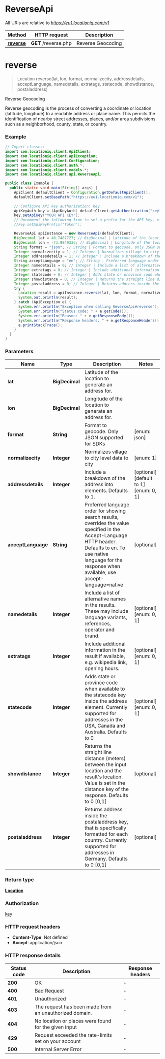 # ReverseApi

All URIs are relative to *https://eu1.locationiq.com/v1*

Method | HTTP request | Description
------------- | ------------- | -------------
[**reverse**](ReverseApi.md#reverse) | **GET** /reverse.php | Reverse Geocoding


<a name="reverse"></a>
# **reverse**
> Location reverse(lat, lon, format, normalizecity, addressdetails, acceptLanguage, namedetails, extratags, statecode, showdistance, postaladdress)

Reverse Geocoding

Reverse geocoding is the process of converting a coordinate or location (latitude, longitude) to a readable address or place name. This permits the identification of nearby street addresses, places, and/or area subdivisions such as a neighborhood, county, state, or country.

### Example
```java
// Import classes:
import com.locationiq.client.ApiClient;
import com.locationiq.client.ApiException;
import com.locationiq.client.Configuration;
import com.locationiq.client.auth.*;
import com.locationiq.client.models.*;
import com.locationiq.client.api.ReverseApi;

public class Example {
  public static void main(String[] args) {
    ApiClient defaultClient = Configuration.getDefaultApiClient();
    defaultClient.setBasePath("https://eu1.locationiq.com/v1");
    
    // Configure API key authorization: key
    ApiKeyAuth key = (ApiKeyAuth) defaultClient.getAuthentication("key");
    key.setApiKey("YOUR API KEY");
    // Uncomment the following line to set a prefix for the API key, e.g. "Token" (defaults to null)
    //key.setApiKeyPrefix("Token");

    ReverseApi apiInstance = new ReverseApi(defaultClient);
    BigDecimal lat = 40.7487727; // BigDecimal | Latitude of the location to generate an address for.
    BigDecimal lon = -73.9849336; // BigDecimal | Longitude of the location to generate an address for.
    String format = "json"; // String | Format to geocode. Only JSON supported for SDKs
    Integer normalizecity = 1; // Integer | Normalizes village to city level data to city
    Integer addressdetails = 1; // Integer | Include a breakdown of the address into elements. Defaults to 1.
    String acceptLanguage = "en"; // String | Preferred language order for showing search results, overrides the value specified in the Accept-Language HTTP header. Defaults to en. To use native language for the response when available, use accept-language=native
    Integer namedetails = 0; // Integer | Include a list of alternative names in the results. These may include language variants, references, operator and brand.
    Integer extratags = 0; // Integer | Include additional information in the result if available, e.g. wikipedia link, opening hours.
    Integer statecode = 0; // Integer | Adds state or province code when available to the statecode key inside the address element. Currently supported for addresses in the USA, Canada and Australia. Defaults to 0
    Integer showdistance = 0; // Integer | Returns the straight line distance (meters) between the input location and the result's location. Value is set in the distance key of the response. Defaults to 0 [0,1]
    Integer postaladdress = 0; // Integer | Returns address inside the postaladdress key, that is specifically formatted for each country. Currently supported for addresses in Germany. Defaults to 0 [0,1]
    try {
      Location result = apiInstance.reverse(lat, lon, format, normalizecity, addressdetails, acceptLanguage, namedetails, extratags, statecode, showdistance, postaladdress);
      System.out.println(result);
    } catch (ApiException e) {
      System.err.println("Exception when calling ReverseApi#reverse");
      System.err.println("Status code: " + e.getCode());
      System.err.println("Reason: " + e.getResponseBody());
      System.err.println("Response headers: " + e.getResponseHeaders());
      e.printStackTrace();
    }
  }
}
```

### Parameters

Name | Type | Description  | Notes
------------- | ------------- | ------------- | -------------
 **lat** | **BigDecimal**| Latitude of the location to generate an address for. |
 **lon** | **BigDecimal**| Longitude of the location to generate an address for. |
 **format** | **String**| Format to geocode. Only JSON supported for SDKs | [enum: json]
 **normalizecity** | **Integer**| Normalizes village to city level data to city | [enum: 1]
 **addressdetails** | **Integer**| Include a breakdown of the address into elements. Defaults to 1. | [optional] [default to 1] [enum: 0, 1]
 **acceptLanguage** | **String**| Preferred language order for showing search results, overrides the value specified in the Accept-Language HTTP header. Defaults to en. To use native language for the response when available, use accept-language&#x3D;native | [optional]
 **namedetails** | **Integer**| Include a list of alternative names in the results. These may include language variants, references, operator and brand. | [optional] [enum: 0, 1]
 **extratags** | **Integer**| Include additional information in the result if available, e.g. wikipedia link, opening hours. | [optional] [enum: 0, 1]
 **statecode** | **Integer**| Adds state or province code when available to the statecode key inside the address element. Currently supported for addresses in the USA, Canada and Australia. Defaults to 0 | [optional] [enum: 0, 1]
 **showdistance** | **Integer**| Returns the straight line distance (meters) between the input location and the result&#39;s location. Value is set in the distance key of the response. Defaults to 0 [0,1] | [optional]
 **postaladdress** | **Integer**| Returns address inside the postaladdress key, that is specifically formatted for each country. Currently supported for addresses in Germany. Defaults to 0 [0,1] | [optional]

### Return type

[**Location**](Location.md)

### Authorization

[key](../README.md#key)

### HTTP request headers

 - **Content-Type**: Not defined
 - **Accept**: application/json

### HTTP response details
| Status code | Description | Response headers |
|-------------|-------------|------------------|
**200** | OK |  -  |
**400** | Bad Request |  -  |
**401** | Unauthorized |  -  |
**403** | The request has been made from an unauthorized domain. |  -  |
**404** | No location or places were found for the given input |  -  |
**429** | Request exceeded the rate-limits set on your account |  -  |
**500** | Internal Server Error |  -  |

